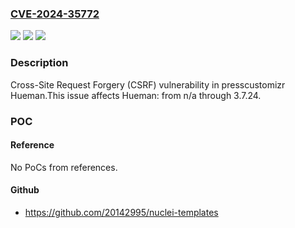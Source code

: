 ### [CVE-2024-35772](https://cve.mitre.org/cgi-bin/cvename.cgi?name=CVE-2024-35772)
![](https://img.shields.io/static/v1?label=Product&message=Hueman&color=blue)
![](https://img.shields.io/static/v1?label=Version&message=n%2Fa&color=blue)
![](https://img.shields.io/static/v1?label=Vulnerability&message=CWE-352%20Cross-Site%20Request%20Forgery%20(CSRF)&color=brighgreen)

### Description

Cross-Site Request Forgery (CSRF) vulnerability in presscustomizr Hueman.This issue affects Hueman: from n/a through 3.7.24.

### POC

#### Reference
No PoCs from references.

#### Github
- https://github.com/20142995/nuclei-templates

